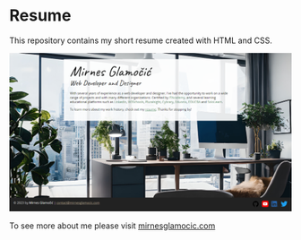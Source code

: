 # Resume
This repository contains my short resume created with HTML and CSS.

![Mirnes Glamočić](/project.png)

To see more about me please visit [mirnesglamocic.com](http://mirnesglamocic.com)